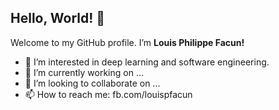 ## Hello, World! 👋

Welcome to my GitHub profile.
I’m **Louis Philippe Facun!**
- 👀 I’m interested in deep learning and software engineering.
- 🌱 I’m currently working on ...
- 💞️ I’m looking to collaborate on ...
- 📫 How to reach me: fb.com/louispfacun
